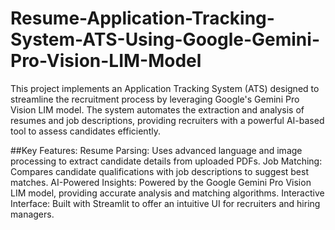# Resume-Application-Tracking-System-ATS-Using-Google-Gemini-Pro-Vision-LIM-Model
This project implements an Application Tracking System (ATS) designed to streamline the recruitment process by leveraging Google's Gemini Pro Vision LIM model. The system automates the extraction and analysis of resumes and job descriptions, providing recruiters with a powerful AI-based tool to assess candidates efficiently.


##Key Features:
Resume Parsing: Uses advanced language and image processing to extract candidate details from uploaded PDFs.
Job Matching: Compares candidate qualifications with job descriptions to suggest best matches.
AI-Powered Insights: Powered by the Google Gemini Pro Vision LIM model, providing accurate analysis and matching algorithms.
Interactive Interface: Built with Streamlit to offer an intuitive UI for recruiters and hiring managers.
